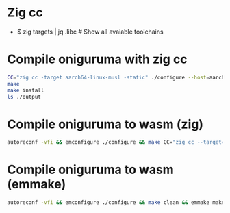 Zig cc
=====
* $ zig targets | jq .libc # Show all avaiable toolchains

Compile oniguruma with zig cc
=====
```sh
CC="zig cc -target aarch64-linux-musl -static" ./configure --host=aarch64-linux-musl --prefix=$PWD/output
make
make install
ls ./output
```

Compile oniguruma to wasm (zig)
=====
```sh
autoreconf -vfi && emconfigure ./configure && make CC="zig cc --target=wasm32-wasi -Wl,--export-all -Wl,--no-entry"
```

Compile oniguruma to wasm (emmake)
=====
```sh
autoreconf -vfi && emconfigure ./configure && make clean && emmake make
```

